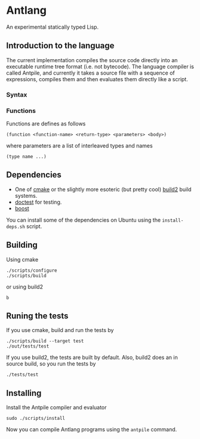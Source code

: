 # Antlang

An experimental statically typed Lisp.

## Introduction to the language
The current implementation compiles the source code directly into an executable runtime tree format (i.e. not bytecode).
The language compiler is called Antpile, and currently it takes a source file with a sequence of expressions, compiles them and then evaluates them directly like a script.

### Syntax

### Functions
Functions are defines as follows

    (function <function-name> <return-type> <parameters> <body>)

where parameters are a list of interleaved types and names

    (type name ...)

## Dependencies

- One of [cmake](https://cmake.org/) or the slightly more esoteric (but pretty cool) [build2](https://build2.org) build systems.
- [doctest](https://github.com/doctest/doctest) for testing.
- [boost](https://www.boost.org)

You can install some of the dependencies on Ubuntu using the `install-deps.sh` script.

## Building
Using cmake

    ./scripts/configure
    ./scripts/build

or using build2

    b

## Runing the tests
If you use cmake, build and run the tests by

    ./scripts/build --target test
    ./out/tests/test

If you use build2, the tests are built by default. Also, build2 does an in source build, so you run the tests by

    ./tests/test

## Installing
Install the Antpile compiler and evaluator

    sudo ./scripts/install

Now you can compile Antlang programs using the `antpile` command.
